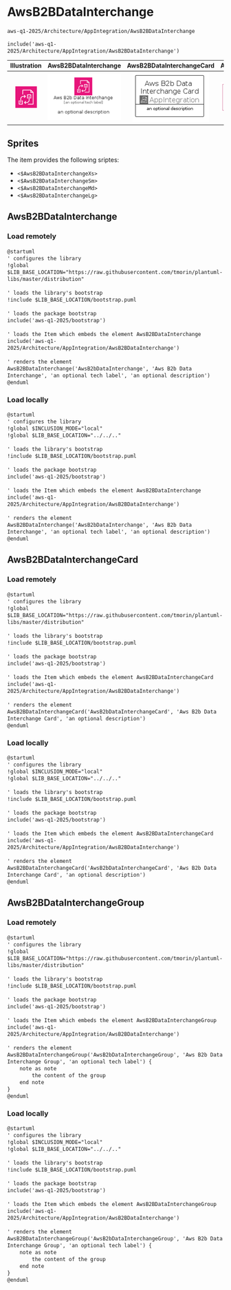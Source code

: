 # AwsB2BDataInterchange


```text
aws-q1-2025/Architecture/AppIntegration/AwsB2BDataInterchange
```

```text
include('aws-q1-2025/Architecture/AppIntegration/AwsB2BDataInterchange')
```



| Illustration | AwsB2BDataInterchange | AwsB2BDataInterchangeCard | AwsB2BDataInterchangeGroup |
| :---: | :---: | :---: | :---: |
| ![illustration for Illustration](../../../aws-q1-2025/Architecture/AppIntegration/AwsB2BDataInterchange.png) | ![illustration for AwsB2BDataInterchange](../../../aws-q1-2025/Architecture/AppIntegration/AwsB2BDataInterchange.Local.png) | ![illustration for AwsB2BDataInterchangeCard](../../../aws-q1-2025/Architecture/AppIntegration/AwsB2BDataInterchangeCard.Local.png) | ![illustration for AwsB2BDataInterchangeGroup](../../../aws-q1-2025/Architecture/AppIntegration/AwsB2BDataInterchangeGroup.Local.png) |



## Sprites
The item provides the following sriptes:

- `<$AwsB2BDataInterchangeXs>`
- `<$AwsB2BDataInterchangeSm>`
- `<$AwsB2BDataInterchangeMd>`
- `<$AwsB2BDataInterchangeLg>`





## AwsB2BDataInterchange

### Load remotely
```plantuml
@startuml
' configures the library
!global $LIB_BASE_LOCATION="https://raw.githubusercontent.com/tmorin/plantuml-libs/master/distribution"

' loads the library's bootstrap
!include $LIB_BASE_LOCATION/bootstrap.puml

' loads the package bootstrap
include('aws-q1-2025/bootstrap')

' loads the Item which embeds the element AwsB2BDataInterchange
include('aws-q1-2025/Architecture/AppIntegration/AwsB2BDataInterchange')

' renders the element
AwsB2BDataInterchange('AwsB2bDataInterchange', 'Aws B2b Data Interchange', 'an optional tech label', 'an optional description')
@enduml
```

### Load locally
```plantuml
@startuml
' configures the library
!global $INCLUSION_MODE="local"
!global $LIB_BASE_LOCATION="../../.."

' loads the library's bootstrap
!include $LIB_BASE_LOCATION/bootstrap.puml

' loads the package bootstrap
include('aws-q1-2025/bootstrap')

' loads the Item which embeds the element AwsB2BDataInterchange
include('aws-q1-2025/Architecture/AppIntegration/AwsB2BDataInterchange')

' renders the element
AwsB2BDataInterchange('AwsB2bDataInterchange', 'Aws B2b Data Interchange', 'an optional tech label', 'an optional description')
@enduml
```

## AwsB2BDataInterchangeCard

### Load remotely
```plantuml
@startuml
' configures the library
!global $LIB_BASE_LOCATION="https://raw.githubusercontent.com/tmorin/plantuml-libs/master/distribution"

' loads the library's bootstrap
!include $LIB_BASE_LOCATION/bootstrap.puml

' loads the package bootstrap
include('aws-q1-2025/bootstrap')

' loads the Item which embeds the element AwsB2BDataInterchangeCard
include('aws-q1-2025/Architecture/AppIntegration/AwsB2BDataInterchange')

' renders the element
AwsB2BDataInterchangeCard('AwsB2bDataInterchangeCard', 'Aws B2b Data Interchange Card', 'an optional description')
@enduml
```

### Load locally
```plantuml
@startuml
' configures the library
!global $INCLUSION_MODE="local"
!global $LIB_BASE_LOCATION="../../.."

' loads the library's bootstrap
!include $LIB_BASE_LOCATION/bootstrap.puml

' loads the package bootstrap
include('aws-q1-2025/bootstrap')

' loads the Item which embeds the element AwsB2BDataInterchangeCard
include('aws-q1-2025/Architecture/AppIntegration/AwsB2BDataInterchange')

' renders the element
AwsB2BDataInterchangeCard('AwsB2bDataInterchangeCard', 'Aws B2b Data Interchange Card', 'an optional description')
@enduml
```

## AwsB2BDataInterchangeGroup

### Load remotely
```plantuml
@startuml
' configures the library
!global $LIB_BASE_LOCATION="https://raw.githubusercontent.com/tmorin/plantuml-libs/master/distribution"

' loads the library's bootstrap
!include $LIB_BASE_LOCATION/bootstrap.puml

' loads the package bootstrap
include('aws-q1-2025/bootstrap')

' loads the Item which embeds the element AwsB2BDataInterchangeGroup
include('aws-q1-2025/Architecture/AppIntegration/AwsB2BDataInterchange')

' renders the element
AwsB2BDataInterchangeGroup('AwsB2bDataInterchangeGroup', 'Aws B2b Data Interchange Group', 'an optional tech label') {
    note as note
        the content of the group
    end note
}
@enduml
```

### Load locally
```plantuml
@startuml
' configures the library
!global $INCLUSION_MODE="local"
!global $LIB_BASE_LOCATION="../../.."

' loads the library's bootstrap
!include $LIB_BASE_LOCATION/bootstrap.puml

' loads the package bootstrap
include('aws-q1-2025/bootstrap')

' loads the Item which embeds the element AwsB2BDataInterchangeGroup
include('aws-q1-2025/Architecture/AppIntegration/AwsB2BDataInterchange')

' renders the element
AwsB2BDataInterchangeGroup('AwsB2bDataInterchangeGroup', 'Aws B2b Data Interchange Group', 'an optional tech label') {
    note as note
        the content of the group
    end note
}
@enduml
```

